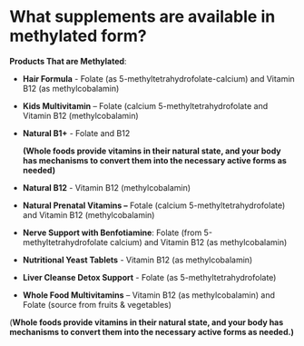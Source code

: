 # What supplements are available in methylated form?

**Products That are Methylated**: 

- **Hair Formula** \- Folate (as 5-methyltetrahydrofolate-calcium) and Vitamin B12 (as methylcobalamin)                            

- **Kids Multivitamin** – Folate (calcium 5-methyltetrahydrofolate and  Vitamin B12 (methylcobalamin)                                     

- **Natural B1+** - Folate and B12

    **(Whole foods provide vitamins in their natural state, and your body has mechanisms to convert them into the necessary active forms as needed)**

- **Natural B12** \- Vitamin B12 (methylcobalamin)

- **Natural Prenatal Vitamins –** Fotale (calcium 5-methyltetrahydrofolate) and Vitamin B12 (methylcobalamin)

- **Nerve Support with Benfotiamine**: Folate (from 5-methyltetrahydrofolate calcium)  and  Vitamin B12 (as methylcobalamin)                                                             

- **Nutritional Yeast Tablets** \- Vitamin B12 (as methylcobalamin) 

- **Liver Cleanse Detox Support** - Folate (as 5-methyltetrahydrofolate) 

- **Whole Food Multivitamins** – Vitamin B12 (as methylcobalamin) and Folate (source from fruits & vegetables)                                                    

(**Whole foods provide vitamins in their natural state, and your body has mechanisms to convert them into the necessary active forms as needed.)**